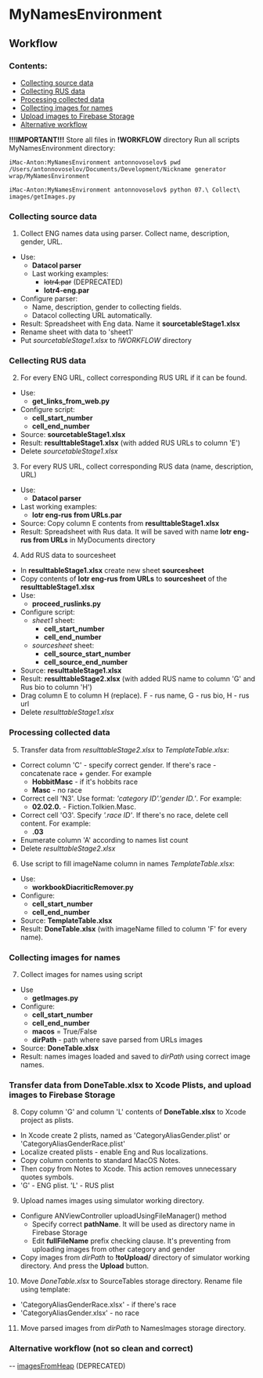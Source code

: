 # MyNamesEnvironment

## Workflow

### Contents:
- [Collecting source data](#collecting-source-data)
- [Collecting RUS data](#collecting-rus-data)
- [Processing collected data](#processing-collected-data)
- [Collecting images for names](#collecting-images-for-names)
- [Upload images to Firebase Storage](#transfer-data-from-donetablexlsx-to-xcode-plists-and-upload-images-to-firebase-storage)
- [Alternative workflow](#alternative-workflow-not-so-clean-and-correct)

**!!!IMPORTANT!!!**
Store all files in **!WORKFLOW** directory
Run all scripts MyNamesEnvironment directory:

```
iMac-Anton:MyNamesEnvironment antonnovoselov$ pwd
/Users/antonnovoselov/Documents/Development/Nickname generator wrap/MyNamesEnvironment

iMac-Anton:MyNamesEnvironment antonnovoselov$ python 07.\ Collect\ images/getImages.py
```

### Collecting source data
1. Collect ENG names data using parser. Collect name, description, gender, URL.
- Use:
  - **Datacol parser**
  - Last working examples:
    * ~~lotr4.par~~ (DEPRECATED)
    * **lotr4-eng.par**
- Configure parser:
  - Name, description, gender to collecting fields.
  - Datacol collecting URL automatically.
- Result: Spreadsheet with Eng data. Name it **sourcetableStage1.xlsx**
- Rename sheet with data to 'sheet1'
- Put *sourcetableStage1.xlsx* to *!WORKFLOW* directory

### Cellecting RUS data
2. For every ENG URL, collect corresponding RUS URL if it can be found.
- Use:
  - **get_links_from_web.py**
- Configure script:
  - **cell_start_number**
  - **cell_end_number**
- Source: **sourcetableStage1.xlsx**
- Result: **resulttableStage1.xlsx** (with added RUS URLs to column 'E')
- Delete *sourcetableStage1.xlsx*

3. For every RUS URL, collect corresponding RUS data (name, description, URL)
- Use:
  - **Datacol parser**
- Last working examples:
  - **lotr eng-rus from URLs.par**
- Source: Copy column E contents from **resulttableStage1.xlsx**
- Result: Spreadsheet with Rus data. It will be saved with name **lotr eng-rus from URLs** in MyDocuments directory

4. Add RUS data to sourcesheet
- In **resulttableStage1.xlsx** create new sheet **sourcesheet**
- Copy contents of **lotr eng-rus from URLs** to **sourcesheet** of the **resulttableStage1.xlsx**
- Use:
  - **proceed_ruslinks.py**
- Configure script:
  - *sheet1* sheet:
    - **cell_start_number**
    - **cell_end_number**
  - *sourcesheet* sheet:
    - **cell_source_start_number**
    - **cell_source_end_number**
- Source: **resulttableStage1.xlsx**
- Result: **resulttableStage2.xlsx** (with added RUS name to column 'G' and Rus bio to column 'H')
- Drag column E to column H (replace).  F - rus name, G - rus bio, H - rus url
- Delete *resulttableStage1.xlsx*

### Processing collected data
5. Transfer data from *resulttableStage2.xlsx* to *TemplateTable.xlsx*:
- Correct column 'C' - specify correct gender. If there's race - concatenate race + gender. For example
  - **HobbitMasc** - if it's hobbits race
  - **Masc** - no race
- Correct cell 'N3'. Use format: *'category ID'.'gender ID.'*. For example:
  - **02.02.0.** - Fiction.Tolkien.Masc.
- Correct cell 'O3'. Specify *'.race ID'*. If there's no race, delete cell content. For example:
  - **.03**
 - Enumerate column 'A' according to names list count
 - Delete *resulttableStage2.xlsx*

 6. Use script to fill imageName column in names *TemplateTable.xlsx*:
 - Use:
   - **workbookDiacriticRemover.py**
 - Configure:
   - **cell_start_number**
   - **cell_end_number**
- Source: **TemplateTable.xlsx**
- Result: **DoneTable.xlsx** (with imageName filled to column 'F' for every name).

### Collecting images for names
7. Collect images for names using script
- Use
  - **getImages.py**
- Configure:
  - **cell_start_number**
  - **cell_end_number**
  - **macos** = True/False
  - **dirPath** - path where save parsed from URLs images
- Source: **DoneTable.xlsx**
- Result: names images loaded and saved to *dirPath* using correct image names.

### Transfer data from DoneTable.xlsx to Xcode Plists, and upload images to Firebase Storage
8. Copy column 'G' and column 'L' contents of **DoneTable.xlsx** to Xcode project as plists.
- In Xcode create 2 plists, named as 'CategoryAliasGender.plist' or 'CategoryAliasGenderRace.plist'
- Localize created plists - enable Eng and Rus localizations.
- Copy column contents to standard MacOS Notes.
- Then copy from Notes to Xcode. This action removes unnecessary quotes symbols.
- 'G' - ENG plist. 'L' - RUS plist
9. Upload names images using simulator working directory.
- Configure ANViewController uploadUsingFileManager() method
  - Specify correct **pathName**. It will be used as directory name in Firebase Storage
  - Edit **fullFileName** prefix checking clause. It's preventing from uploading images from other category and gender
- Copy images from *dirPath* to **!toUpload/** directory of simulator working directory. And press the **Upload** button.

10. Move *DoneTable.xlsx* to SourceTables storage directory. Rename file using template:
- 'CategoryAliasGenderRace.xlsx' - if there's race
- 'CategoryAliasGender.xlsx' - no race

11. Move parsed images from *dirPath* to NamesImages storage directory.

### Alternative workflow (not so clean and correct)
-- [imagesFromHeap](./imagesFromHeap.md) (DEPRECATED)
